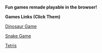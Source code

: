 **Fun games remade playable in the browser!**

**Games Links (Click Them)**

[Dinosaur Game](https://SavageCleans.github.io/Dino/DinosaurGame.html)

[Snake Game](https://SavageCleans.github.io/Snake/Snake.html)

[Tetris](https://SavageCleans.github.io/Tetris/tetris.html)
